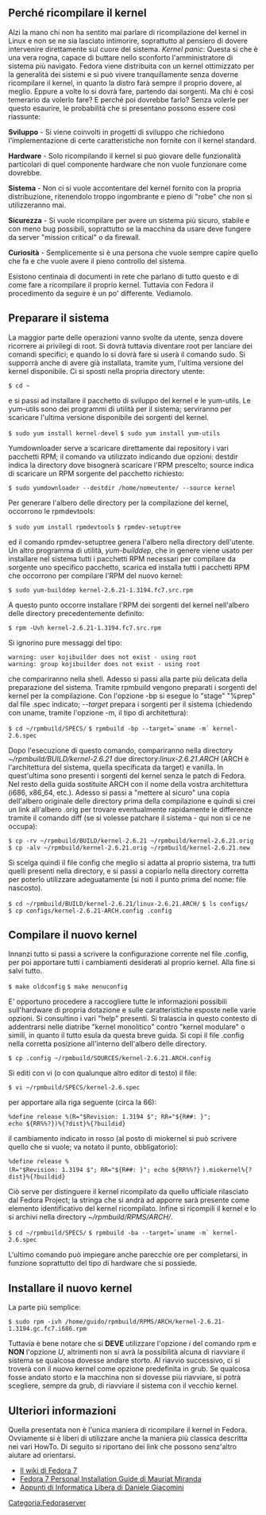 Perché ricompilare il kernel
----------------------------

Alzi la mano chi non ha sentito mai parlare di ricompilazione del kernel in Linux e non se ne sia lasciato intimorire, soprattutto al pensiero di dovere intervenire direttamente sul cuore del sistema.
*Kernel panic*: Questa si che è una vera rogna, capace di buttare nello sconforto l'amministratore di sistema più navigato.
Fedora viene distribuita con un kernel ottimizzato per la generalità dei sistemi e si può vivere tranquillamente senza doverne ricompilare il kernel, in quanto la distro farà sempre il proprio dovere, al meglio. Eppure a volte lo si dovrà fare, partendo dai sorgenti. Ma chi è così temerario da volerlo fare? E perché poi dovrebbe farlo? Senza volerle per questo esaurire, le probabilità che si presentano possono essere così riassunte:

**Sviluppo** - Si viene coinvolti in progetti di sviluppo che richiedono l'implementazione di certe caratteristiche non fornite con il kernel standard.

**Hardware** - Solo ricompilando il kernel si può giovare delle funzionalità particolari di quel componente hardware che non vuole funzionare come dovrebbe.

**Sistema** - Non ci si vuole accontentare del kernel fornito con la propria distribuzione, ritenendolo troppo ingombrante e pieno di "robe" che non si utilizzeranno mai.

**Sicurezza** - Si vuole ricompilare per avere un sistema più sicuro, stabile e con meno bug possibili, soprattutto se la macchina da usare deve fungere da server "mission critical" o da firewall.

**Curiosità** - Semplicemente si è una persona che vuole sempre capire quello che fa e che vuole avere il pieno controllo del sistema.

Esistono centinaia di documenti in rete che parlano di tutto questo e di come fare a ricompilare il proprio kernel. Tuttavia con Fedora il procedimento da seguire è un po' differente. Vediamolo.

Preparare il sistema
--------------------

La maggior parte delle operazioni vanno svolte da utente, senza dovere ricorrere ai privilegi di root. Si dovrà tuttavia diventare root per lanciare dei comandi specifici; e quando lo si dovrà fare si userà il comando sudo. Si supporrà anche di avere già installata, tramite yum, l'ultima versione del kernel disponibile.
Ci si sposti nella propria directory utente:

`$ cd ~`

e si passi ad installare il pacchetto di sviluppo del kernel e le yum-utils. Le yum-utils sono dei programmi di utilità per il sistema; serviranno per scaricare l'ultima versione disponibile dei sorgenti del kernel.

`$ sudo yum install kernel-devel`
`$ sudo yum install yum-utils`

Yumdownloader serve a scaricare direttamente dai repository i vari pacchetti RPM; il comando va utilizzato indicando due opzioni: destdir indica la directory dove bisognerà scaricare l'RPM prescelto; source indica di scaricare un RPM sorgente del pacchetto richiesto:

`$ sudo yumdownloader --destdir /home/nomeutente/ --source kernel`

Per generare l'albero delle directory per la compilazione del kernel, occorrono le rpmdevtools:

`$ sudo yum install rpmdevtools`
`$ rpmdev-setuptree`

ed il comando rpmdev-setuptree genera l'albero nella directory dell'utente.
Un altro programma di utilità, *yum-builddep*, che in genere viene usato per installare nel sistema tutti i pacchetti RPM necessari per compilare da sorgente uno specifico pacchetto, scarica ed installa tutti i pacchetti RPM che occorrono per compilare l'RPM del nuovo kernel:

`$ sudo yum-builddep kernel-2.6.21-1.3194.fc7.src.rpm`

A questo punto occorre installare l'RPM dei sorgenti del kernel nell'albero delle directory precedentemente definito:

`$ rpm -Uvh kernel-2.6.21-1.3194.fc7.src.rpm`

Si ignorino pure messaggi del tipo:

`warning: user kojibuilder does not exist - using root `
`warning: group kojibuilder does not exist - using root`

che compariranno nella shell.
Adesso si passi alla parte più delicata della preparazione del sistema. Tramite rpmbuild vengono preparati i sorgenti del kernel per la compilazione. Con l'opzione -bp si esegue lo "stage" "%prep" dal file .spec indicato; *--target* prepara i sorgenti per il sistema (chiedendo con uname, tramite l'opzione -m, il tipo di architettura):

`$ cd ~/rpmbuild/SPECS/`
`` $ rpmbuild -bp --target=`uname -m` kernel-2.6.spec ``

Dopo l'esecuzione di questo comando, compariranno nella directory *~/rpmbuild/BUILD/kernel-2.6.21* due directory:*linux-2.6.21.ARCH* (ARCH è l'architettura del sistema, quella specificata da target) e vanilla. In quest'ultima sono presenti i sorgenti del kernel senza le patch di Fedora. Nel resto della guida sostituite ARCH con il nome della vostra architettura (i686, x86\_64, etc.).
Adesso si passi a "mettere al sicuro" una copia dell'albero originale delle directory prima della compilazione e quindi si crei un link all'albero .orig per trovare eventualmente rapidamente le differenze tramite il comando diff (se si volesse patchare il sistema - qui non si ce ne occupa):

`$ cp -rv ~/rpmbuild/BUILD/kernel-2.6.21 ~/rpmbuild/kernel-2.6.21.orig`
`$ cp -alv ~/rpmbuild/kernel-2.6.21.orig ~/rpmbuild/kernel-2.6.21.new`

Si scelga quindi il file config che meglio si adatta al proprio sistema, tra tutti quelli presenti nella directory, e si passi a copiarlo nella directory corretta per poterlo utilizzare adeguatamente (si noti il punto prima del nome: file nascosto).

`$ cd ~/rpmbuild/BUILD/kernel-2.6.21/linux-2.6.21.ARCH/`
`$ ls configs/`
`$ cp configs/kernel-2.6.21-ARCH.config .config `

Compilare il nuovo kernel
-------------------------

Innanzi tutto si passi a scrivere la configurazione corrente nel file .config, per poi apportare tutti i cambiamenti desiderati al proprio kernel. Alla fine si salvi tutto.

`$ make oldconfig`
`$ make menuconfig`

E' opportuno procedere a raccogliere tutte le informazioni possibili sull'hardware di propria dotazione e sulle caratteristiche esposte nelle varie opzioni. Si consultino i vari "help" presenti. Si tralascia in questo contesto di addentrarsi nelle diatribe "kernel monolitico" contro "kernel modulare" o simili, in quanto il tutto esula da questa breve guida.
Si copi il file .config nella corretta posizione all'interno dell'albero delle directory.

`$ cp .config ~/rpmbuild/SOURCES/kernel-2.6.21.ARCH.config`

Si editi con vi (o con qualunque altro editor di testo) il file:

`$ vi ~/rpmbuild/SPECS/kernel-2.6.spec`

per apportare alla riga seguente (circa la 66):

`%define release %(R="$Revision: 1.3194 $"; RR="${R##: }";`
`echo ${RR%%?})%{?dist}%{?buildid}`

il cambiamento indicato in rosso (al posto di miokernel si può scrivere quello che si vuole; va notato il punto, obbligatorio):

`%define release %(R="$Revision: 1.3194 $"; RR="${R##: }"; echo ${RR%%?}`
`).miokernel%{?dist}%{?buildid}`

Ciò serve per distinguere il kernel ricompilato da quello ufficiale rilasciato dal Fedora Project; la stringa che si andrà ad apporre sarà presente come elemento identificativo del kernel ricompilato. Infine si ricompili il kernel e lo si archivi nella directory *~/rpmbuild/RPMS/ARCH/*.

`$ cd ~/rpmbuild/SPECS/`
`` $ rpmbuild -ba --target=`uname -m` kernel-2.6.spec ``

L'ultimo comando può impiegare anche parecchie ore per completarsi, in funzione soprattutto del tipo di hardware che si possiede.

Installare il nuovo kernel
--------------------------

La parte più semplice:

`$ sudo rpm -ivh /home/guido/rpmbuild/RPMS/ARCH/kernel-2.6.21-1.3194.gc.fc7.i686.rpm`

Tuttavia è bene notare che si **DEVE** utilizzare l'opzione *i* del comando rpm e **NON** l'opzione *U*, altrimenti non si avrà la possibilità alcuna di riavviare il sistema se qualcosa dovesse andare storto.
Al riavvio successivo, ci si troverà con il nuovo kernel come opzione predefinita in grub. Se qualcosa fosse andato storto e la macchina non si dovesse più riavviare, si potrà scegliere, sempre da grub, di riavviare il sistema con il vecchio kernel.

Ulteriori informazioni
----------------------

Quella presentata non è l'unica maniera di ricompilare il kernel in Fedora. Ovviamente si è liberi di utilizzare anche la maniera più classica descritta nei vari HowTo. Di seguito si riportano dei link che possono senz'altro aiutare ad orientarsi.

-   [Il wiki di Fedora 7](http://fedoraproject.org/wiki/Docs/CustomKernel)
-   [Fedora 7 Personal Installation Guide di Mauriat Miranda](http://www.fedoraonline.it/modules/smartsection/)
-   [Appunti di Informatica Libera di Daniele Giacomini](http://a2.pluto.it/a2.htm)

<Categoria:Fedoraserver>
